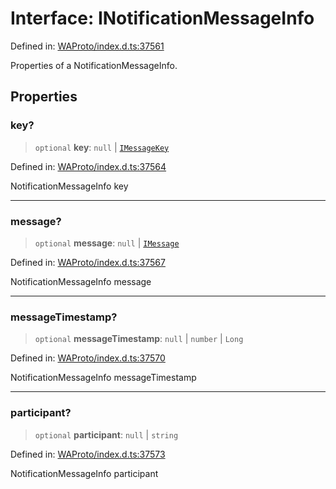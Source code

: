 # Interface: INotificationMessageInfo

Defined in: [WAProto/index.d.ts:37561](https://github.com/Fokusdotid/bail/blob/c004679536d41fcf32da31cecf70d3991dfa31b5/WAProto/index.d.ts#L37561)

Properties of a NotificationMessageInfo.

## Properties

### key?

> `optional` **key**: `null` \| [`IMessageKey`](IMessageKey.md)

Defined in: [WAProto/index.d.ts:37564](https://github.com/Fokusdotid/bail/blob/c004679536d41fcf32da31cecf70d3991dfa31b5/WAProto/index.d.ts#L37564)

NotificationMessageInfo key

***

### message?

> `optional` **message**: `null` \| [`IMessage`](IMessage.md)

Defined in: [WAProto/index.d.ts:37567](https://github.com/Fokusdotid/bail/blob/c004679536d41fcf32da31cecf70d3991dfa31b5/WAProto/index.d.ts#L37567)

NotificationMessageInfo message

***

### messageTimestamp?

> `optional` **messageTimestamp**: `null` \| `number` \| `Long`

Defined in: [WAProto/index.d.ts:37570](https://github.com/Fokusdotid/bail/blob/c004679536d41fcf32da31cecf70d3991dfa31b5/WAProto/index.d.ts#L37570)

NotificationMessageInfo messageTimestamp

***

### participant?

> `optional` **participant**: `null` \| `string`

Defined in: [WAProto/index.d.ts:37573](https://github.com/Fokusdotid/bail/blob/c004679536d41fcf32da31cecf70d3991dfa31b5/WAProto/index.d.ts#L37573)

NotificationMessageInfo participant

